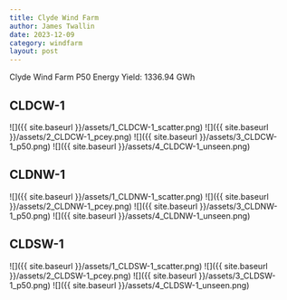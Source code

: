 ```yaml
---
title: Clyde Wind Farm
author: James Twallin
date: 2023-12-09
category: windfarm
layout: post
---
```

Clyde Wind Farm P50 Energy Yield: 1336.94 GWh

CLDCW-1
-------------
![]({{ site.baseurl }}/assets/1_CLDCW-1_scatter.png)
![]({{ site.baseurl }}/assets/2_CLDCW-1_pcey.png)
![]({{ site.baseurl }}/assets/3_CLDCW-1_p50.png)
![]({{ site.baseurl }}/assets/4_CLDCW-1_unseen.png)

CLDNW-1
-------------
![]({{ site.baseurl }}/assets/1_CLDNW-1_scatter.png)
![]({{ site.baseurl }}/assets/2_CLDNW-1_pcey.png)
![]({{ site.baseurl }}/assets/3_CLDNW-1_p50.png)
![]({{ site.baseurl }}/assets/4_CLDNW-1_unseen.png)

CLDSW-1
-------------
![]({{ site.baseurl }}/assets/1_CLDSW-1_scatter.png)
![]({{ site.baseurl }}/assets/2_CLDSW-1_pcey.png)
![]({{ site.baseurl }}/assets/3_CLDSW-1_p50.png)
![]({{ site.baseurl }}/assets/4_CLDSW-1_unseen.png)

